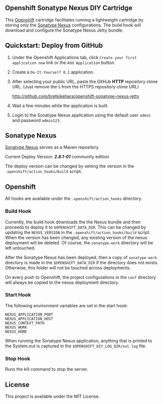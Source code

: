 Openshift Sonatype Nexus DIY Cartridge
-------------------------

This [Openshift](https://www.openshift.com/) cartridge facilitates running a lightweight cartridge by storing only the [Sonatype Nexus](http://www.sonatype.org/nexus/) configurations. The build hook will download and configure the Sonatype Nexus Jetty bundle.

## Quickstart: Deploy from GitHub

1. Under the Openshift Applications tab, click `Create your first application now` link or the `Add Application` button.
2. Create a `Do-It-Yourself 0.1` application.
3. After selecting your public URL, paste the GitHub **HTTP** repository clone URL. (Just remove the `S` from the HTTPS repository clone URL)

	http://github.com/bretkikehara/openshift-sonatype-nexus-jetty

4. Wait a few minutes while the application is built.
5. Login to the Sonatype Nexus application using the default user `admin` and password `admin123`.

## Sonatype Nexus

[Sonatype Nexus](http://www.sonatype.org/nexus/) serves as a Maven repository.

Current Deploy Version: ***2.8.1-01*** community edition

The deploy version can be changed by setting the version in the `.openshift/action_hooks/build` script.

## Openshift

All hooks are available under the `.openshift/action_hooks` directory.

### Build Hook
Currently, the build hook downloads the the Nexus bundle and then proceeds to deploy it to `$OPENSHIFT_DATA_DIR`. This can be changed by updating the `NEXUS_VERSION` in the `.openshift/action_hooks/build` script. When the version has been changed, any existing version of the nexus deployment will be deleted. Of course, the `sonatype-work` directory will be left untouched.

After the Sonatype Nexus has been deployed, then a copy of `sonatype-work` directory is made in the `$OPENSHIFT_DATA_DIR` if the directory does not exists. Otherwise, this folder will not be touched across deployments.

On every push to Openshift, the project configurations in the `conf` directory will always be copied to the nexus deployment directory.

### Start Hook

The following environment variables are set in the start hook:

	NEXUS_APPLICATION_PORT
	NEXUS_APPLICATION_HOST
	NEXUS_CONTEXT_PATH
	NEXUS_WORK
	NEXUS_HOME

When running the Sonatype Nexus application, anything that is printed to the System.out is captured in the `$OPENSHIFT_DIY_LOG_DIR/out.log` file.

### Stop Hook

Runs the kill command to stop the server.

## License

This project is available under the MIT License.
